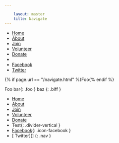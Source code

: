```yaml
---

    layout: master
    title: Navigate
---
```


<ul class="nav">
  <li class="{%if page.url == '/index.html'%}active{%endif%}"><a href="/">Home</a></li>
  <li class="{%if page.url == '/about.html'%}active{%endif%}"><a href="/about">About</a></li>
  <li class="{%if page.url == '/join.html'%}active{%endif%}"><a href="/join">Join</a></li>
  <li class="{%if page.url == '/volunteer.html'%}active{%endif%}"><a href="/volunteer">Volunteer</a></li>
  <li class="{%if page.url == '/donate.html'%}active{%endif%}"><a href="/donate">Donate</a></li>
  <li class="divider-vertical"></li>
  <li class=""><a href="https://facebook.com/GeorgiaRLC">Facebook</a></li>
  <li class=""><a href="http://twitter.com/GeorgiaRLC">Twitter</a></li>
</ul>

{% if page.url == "/navigate.html" %}Foo{% endif %}

Foo bar{: .foo } baz
{: .biff }

- [Home][]
- [About][]
- [Join][]
- [Volunteer][]
- [Donate][]
- Test{: .divider-vertical }
- [Facebook][]{: .icon-facebook }
- [<i class="icon-twitter"> </i> Twitter][]
{: .nav }

[Home]:      /
[About]:     /about
[Join]:      /join
[Volunteer]: /volunteer
[Donate]:    /donate
[Facebook]:  http://facebook.com/GeorgiaRLC
[Twitter]:   http://twitter.com/GeorgiaRLC
